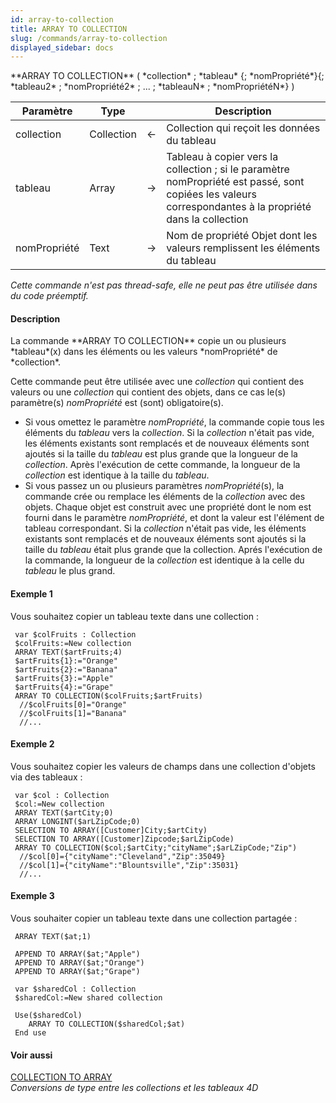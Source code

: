 ```yaml
---
id: array-to-collection
title: ARRAY TO COLLECTION
slug: /commands/array-to-collection
displayed_sidebar: docs
---
```


<!--REF #_command_.ARRAY TO COLLECTION.Syntax-->**ARRAY TO COLLECTION** ( *collection* ; *tableau* {; *nomPropriété*}{; *tableau2* ; *nomPropriété2* ; ... ; *tableauN* ; *nomPropriétéN*} )<!-- END REF-->
<!--REF #_command_.ARRAY TO COLLECTION.Params-->
| Paramètre | Type |  | Description |
| --- | --- | --- | --- |
| collection | Collection | &#8592; | Collection qui reçoit les données du tableau |
| tableau | Array | &#8594;  | Tableau à copier vers la collection ; si le paramètre nomPropriété est passé, sont copiées les valeurs correspondantes à la propriété dans la collection |
| nomPropriété | Text | &#8594;  | Nom de propriété Objet dont les valeurs remplissent les éléments du tableau |

<!-- END REF-->

*Cette commande n'est pas thread-safe, elle ne peut pas être utilisée dans du code préemptif.*


#### Description 

<!--REF #_command_.ARRAY TO COLLECTION.Summary-->La commande **ARRAY TO COLLECTION** copie un ou plusieurs *tableau*(x) dans les éléments ou les valeurs *nomPropriété* de *collection*.<!-- END REF-->

Cette commande peut être utilisée avec une *collection* qui contient des valeurs ou une *collection* qui contient des objets, dans ce cas le(s) paramètre(s) *nomPropriété* est (sont) obligatoire(s). 

* Si vous omettez le paramètre *nomPropriété*, la commande copie tous les éléments du *tableau* vers la *collection*. Si la *collection* n'était pas vide, les éléments existants sont remplacés et de nouveaux éléments sont ajoutés si la taille du *tableau* est plus grande que la longueur de la *collection*. Après l'exécution de cette commande, la longueur de la *collection* est identique à la taille du *tableau*.
* Si vous passez un ou plusieurs paramètres *nomPropriété*(s), la commande crée ou remplace les éléments de la *collection* avec des objets. Chaque objet est construit avec une propriété dont le nom est fourni dans le paramètre *nomPropriété*, et dont la valeur est l'élément de tableau correspondant. Si la *collection* n'était pas vide, les éléments existants sont remplacés et de nouveaux éléments sont ajoutés si la taille du *tableau* était plus grande que la collection. Aprés l'exécution de la commande, la longueur de la *collection* est identique à la celle du *tableau* le plus grand.

#### Exemple 1 

Vous souhaitez copier un tableau texte dans une collection :

```4d
 var $colFruits : Collection
 $colFruits:=New collection
 ARRAY TEXT($artFruits;4)
 $artFruits{1}:="Orange"
 $artFruits{2}:="Banana"
 $artFruits{3}:="Apple"
 $artFruits{4}:="Grape"
 ARRAY TO COLLECTION($colFruits;$artFruits)
  //$colFruits[0]="Orange"
  //$colFruits[1]="Banana"
  //...
```

#### Exemple 2 

Vous souhaitez copier les valeurs de champs dans une collection d'objets via des tableaux :

```4d
 var $col : Collection
 $col:=New collection
 ARRAY TEXT($artCity;0)
 ARRAY LONGINT($arLZipCode;0)
 SELECTION TO ARRAY([Customer]City;$artCity)
 SELECTION TO ARRAY([Customer]Zipcode;$arLZipCode)
 ARRAY TO COLLECTION($col;$artCity;"cityName";$arLZipCode;"Zip")
  //$col[0]={"cityName":"Cleveland","Zip":35049}
  //$col[1]={"cityName":"Blountsville","Zip":35031}
  //...
```

#### Exemple 3 

Vous souhaiter copier un tableau texte dans une collection partagée :

```4d
 ARRAY TEXT($at;1)
 
 APPEND TO ARRAY($at;"Apple")
 APPEND TO ARRAY($at;"Orange")
 APPEND TO ARRAY($at;"Grape")
 
 var $sharedCol : Collection
 $sharedCol:=New shared collection
 
 Use($sharedCol)
    ARRAY TO COLLECTION($sharedCol;$at)
 End use
```

#### Voir aussi 

[COLLECTION TO ARRAY](collection-to-array.md)  
*Conversions de type entre les collections et les tableaux 4D*  